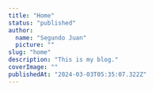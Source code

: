 ```yaml
---
title: "Home"
status: "published"
author:
  name: "Segundo Juan"
  picture: ""
slug: "home"
description: "This is my blog."
coverImage: ""
publishedAt: "2024-03-03T05:35:07.322Z"
---
```


<!-- ## A space for collecting the dots -->
